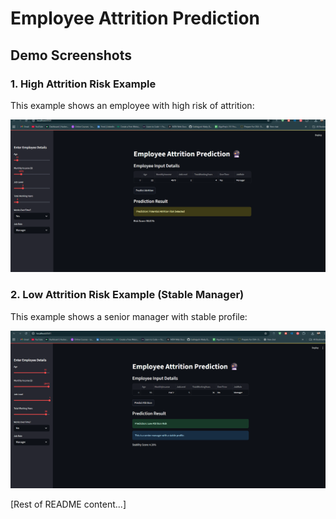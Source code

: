 # Employee Attrition Prediction

## Demo Screenshots

### 1. High Attrition Risk Example
This example shows an employee with high risk of attrition:

![High Attrition Risk](/screenshots/high_attrition_risk.png)

### 2. Low Attrition Risk Example (Stable Manager)
This example shows a senior manager with stable profile:

![Low Attrition Risk](/screenshots/low_attrition_risk.png)

[Rest of README content...]
